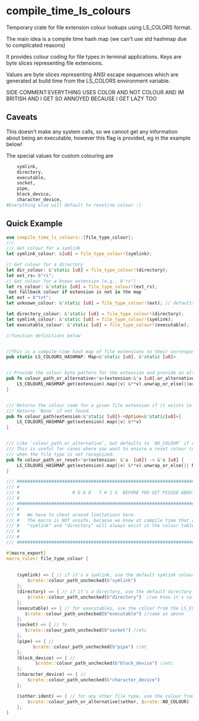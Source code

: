 # compile_time_ls_colours

Temporary crate for file extension colour lookups using LS_COLORS format.

The main idea is a compile time hash map (we can't use std hashmap due to complicated reasons)

It provides colour coding for file types in terminal applications. Keys are byte slices representing file extensions.

Values are byte slices representing ANSI escape sequences which are generated at build time from the LS_COLORS environment variable.

SIDE COMMENT:EVERYTHING USES COLOR AND NOT COLOUR AND IM BRITISH AND I GET SO ANNOYED BECAUSE I GET LAZY TOO

## Caveats

This doesn't make any system calls, so we cannot get any information about being an executable,
however this flag is provided, eg in the example below!

The special values for custom colouring are

```bash
    symlink,
    directory,
    executable,
    socket,
    pipe,
    block_device,
    character_device,
#Everything else will default to reset/no colour :)
```

## Quick Example

 ```rust
 use compile_time_ls_colours::{file_type_colour};
///
/// Get colour for a symlink
let symlink_colour: &[u8] = file_type_colour!(symlink);

// Get colour for a directory
 let dir_colour: &'static [u8] = file_type_colour!(directory);
 let ext_rs= b"rs";
 // Get colour for a known extension (e.g., b"rs")
 let rs_colour: &'static [u8] = file_type_colour!(ext_rs);
  Get fallback colour if extension is not in the map
 let ext = b"txt";
 let unknown_colour: &'static [u8] = file_type_colour!(ext); // defaults to NO_COLOUR if not a keyword (directory/symlink)
 
 let directory_colour: &'static [u8] = file_type_colour!(directory);
 let symlink_colour: &'static [u8] = file_type_colour!(symlink);
let executable_colour: &'static [u8] = file_type_colour!(executable);


```

```rust
//function definitions below


//This is a compile-time hash map of file extensions to their corresponding ANSI color codes based on the LS_COLORS environment variable.
pub static LS_COLOURS_HASHMAP: Map<&'static [u8], &'static [u8]>


// Provide the colour byte pattern for the extension and provide an alternative if it doesn't exist.
pub fn colour_path_or_alternative<'a>(extension:&'a [u8],or_alternative:&'a [u8])->&'a [u8]{
    LS_COLOURS_HASHMAP.get(extension).map(|v| &**v).unwrap_or_else(||or_alternative)
}


/// Returns the colour code for a given file extension if it exists in the color map.
/// Returns `None` if not found.
pub fn colour_path(extension:&'static [u8])->Option<&'static[u8]>{
    LS_COLOURS_HASHMAP.get(extension).map(|v| &**v)
}


/// Like `colour_path_or_alternative`, but defaults to `NO_COLOUR` if extension is not recognized.
/// This is useful for cases where you want to ensure a reset colour code is used
/// when the file type is not recognized.
pub fn colour_path_or_reset<'a>(extension: &'a  [u8]) -> &'a [u8] {
    LS_COLOURS_HASHMAP.get(extension).map(|v| &**v).unwrap_or_else(|| NO_COLOUR)
}

/// #########################################################################################################################
/// #                                                                                                                       #
/// #                    R E A D   T H I S  BEFORE YOU GET PISSED ABOUT UNSAFE                                              #     
/// #                                                                                                                       #
/// #########################################################################################################################
/// #                                                                                                                       #
/// #   We have to cheat around limitations here.                                                                           #
/// #   The macro is NOT unsafe, because we know at compile time that certain entries like                                  #
/// #   "symlink" and "directory" will always exist in the colour table. because we auto generate them!                     #
/// #                                                    
/// #                                                                                                                       #
/// #########################################################################################################################

#[macro_export]
macro_rules! file_type_colour {
    
    
    (symlink) => { // if it's a symlink, use the default symlink colour
        $crate::colour_path_unchecked(b"symlink")
    };
    (directory) => { // if it's a directory, use the default directory colour
        $crate::colour_path_unchecked(b"directory")  //we know it's safe because we have a default colour for directories
    };
    (executable) => { // for executables, use the colour from the LS_COLORS map 
       $crate::colour_path_unchecked(b"executable") //same as above
    };
    (socket) => { // fo
       $crate::colour_path_unchecked(b"socket") //etc
    };
    (pipe) => { // 
          $crate::colour_path_unchecked(b"pipe") //et
    };
    (block_device) => { //
           $crate::colour_path_unchecked(b"block_device") //etc
    };
    (character_device) => { // 
        $crate::colour_path_unchecked(b"character_device")
    };

    ($other:ident) => { // for any other file type, use the colour from the LS_COLORS map or NO_COLOUR
        $crate::colour_path_or_alternative($other, $crate::NO_COLOUR)
    };
}



```

